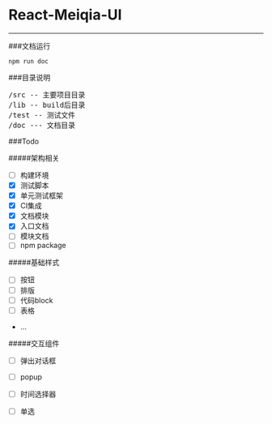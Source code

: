 # React-Meiqia-UI
---

###文档运行

`npm run doc`

###目录说明

<pre>
/src -- 主要项目目录
/lib -- build后目录
/test -- 测试文件
/doc --- 文档目录
</pre>

###Todo

#####架构相关

- [ ] 构建环境
- [x] 测试脚本
- [x] 单元测试框架
- [x] CI集成
- [x] 文档模块
- [x] 入口文档
- [ ] 模块文档
- [ ] npm package

#####基础样式

- [ ] 按钮
- [ ] 排版
- [ ] 代码block
- [ ] 表格
- ...

#####交互组件

- [ ] 弹出对话框
- [ ] popup
- [ ] 时间选择器
- [ ] 单选

